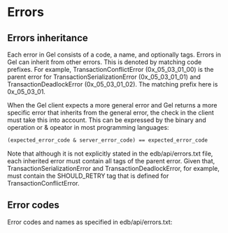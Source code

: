 # Errors

## Errors inheritance

Each error in Gel consists of a code, a name, and optionally tags. Errors in Gel can inherit from other errors. This is denoted by matching code prefixes. For example, TransactionConflictError (0x_05_03_01_00) is the parent error for TransactionSerializationError (0x_05_03_01_01) and TransactionDeadlockError (0x_05_03_01_02). The matching prefix here is 0x_05_03_01.

When the Gel client expects a more general error and Gel returns a more specific error that inherits from the general error, the check in the client must take this into account. This can be expressed by the binary and operation or & opeator in most programming languages:

```default
(expected_error_code & server_error_code) == expected_error_code
```

Note that although it is not explicitly stated in the edb/api/errors.txt file, each inherited error must contain all tags of the parent error. Given that, TransactionSerializationError and TransactionDeadlockError, for example, must contain the SHOULD_RETRY tag that is defined for TransactionConflictError.

## Error codes

Error codes and names as specified in edb/api/errors.txt:

